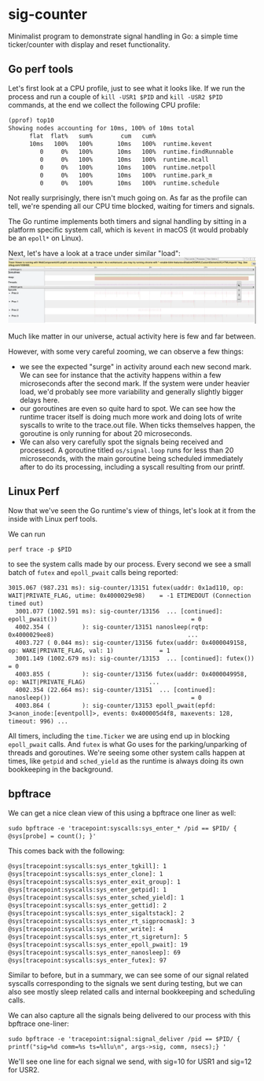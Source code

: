 # sig-counter

Minimalist program to demonstrate signal handling in Go: a simple time ticker/counter with display and reset functionality.

## Go perf tools

Let's first look at a CPU profile, just to see what it looks like. If we run the process and run a couple of `kill -USR1 $PID` and `kill -USR2 $PID` commands, at the end we collect the following CPU profile:
```
(pprof) top10
Showing nodes accounting for 10ms, 100% of 10ms total
      flat  flat%   sum%        cum   cum%
      10ms   100%   100%       10ms   100%  runtime.kevent
         0     0%   100%       10ms   100%  runtime.findRunnable
         0     0%   100%       10ms   100%  runtime.mcall
         0     0%   100%       10ms   100%  runtime.netpoll
         0     0%   100%       10ms   100%  runtime.park_m
         0     0%   100%       10ms   100%  runtime.schedule
```

Not really surprisingly, there isn't much going on. As far as the profile can tell, we're spending all our CPU time blocked, waiting for timers and signals.

The Go runtime implements both timers and signal handling by sitting in a platform specific system call, which is `kevent` in macOS (it would probably be an `epoll*` on Linux).

Next, let's have a look at a trace under similar "load":
![Trace](assets/trace-sig.webp)

Much like matter in our universe, actual activity here is few and far between. 

However, with some very careful zooming, we can observe a few things:
- we see the expected "surge" in activity around each new second mark. We can see for instance that the activity happens within a few microseconds after the second mark. If the system were under heavier load, we'd probably see more variability and generally slightly bigger delays here.
- our goroutines are even so quite hard to spot. We can see how the runtime tracer itself is doing much more work and doing lots of write syscalls to write to the trace.out file. When ticks themselves happen, the goroutine is only running for about 20 microseconds.
- We can also very carefully spot the signals being received and processed. A goroutine titled `os/signal.loop` runs for less than 20 microseconds, with the main goroutine being scheduled immediately after to do its processing, including a syscall resulting from our printf.

## Linux Perf

Now that we've seen the Go runtime's view of things, let's look at it from the inside with Linux perf tools.

We can run 
```
perf trace -p $PID
```

to see the system calls made by our process. Every second we see a small batch of `futex` and `epoll_pwait` calls being reported:
```
3015.067 (987.231 ms): sig-counter/13151 futex(uaddr: 0x1ad110, op: WAIT|PRIVATE_FLAG, utime: 0x4000029e98)    = -1 ETIMEDOUT (Connection timed out)
  3001.077 (1002.591 ms): sig-counter/13156  ... [continued]: epoll_pwait())                                      = 0
  4002.354 (         ): sig-counter/13151 nanosleep(rqtp: 0x4000029ee8)                                      ...
  4003.727 ( 0.044 ms): sig-counter/13156 futex(uaddr: 0x4000049158, op: WAKE|PRIVATE_FLAG, val: 1)             = 1
  3001.149 (1002.679 ms): sig-counter/13153  ... [continued]: futex())                                            = 0
  4003.855 (         ): sig-counter/13156 futex(uaddr: 0x4000049958, op: WAIT|PRIVATE_FLAG)                  ...
  4002.354 (22.664 ms): sig-counter/13151  ... [continued]: nanosleep())                                        = 0
  4003.864 (         ): sig-counter/13153 epoll_pwait(epfd: 3<anon_inode:[eventpoll]>, events: 0x400005d4f8, maxevents: 128, timeout: 996) ...
```

All timers, including the `time.Ticker` we are using end up in blocking `epoll_pwait` calls. And `futex` is what Go uses for the parking/unparking of threads and goroutines. We're seeing some other system calls happen at times, like `getpid` and `sched_yield` as the runtime is always doing its own bookkeeping in the background.

## bpftrace

We can get a nice clean view of this using a bpftrace one liner as well:
```
sudo bpftrace -e 'tracepoint:syscalls:sys_enter_* /pid == $PID/ { @sys[probe] = count(); }'
```

This comes back with the following:
```
@sys[tracepoint:syscalls:sys_enter_tgkill]: 1
@sys[tracepoint:syscalls:sys_enter_clone]: 1
@sys[tracepoint:syscalls:sys_enter_exit_group]: 1
@sys[tracepoint:syscalls:sys_enter_getpid]: 1
@sys[tracepoint:syscalls:sys_enter_sched_yield]: 1
@sys[tracepoint:syscalls:sys_enter_gettid]: 2
@sys[tracepoint:syscalls:sys_enter_sigaltstack]: 2
@sys[tracepoint:syscalls:sys_enter_rt_sigprocmask]: 3
@sys[tracepoint:syscalls:sys_enter_write]: 4
@sys[tracepoint:syscalls:sys_enter_rt_sigreturn]: 5
@sys[tracepoint:syscalls:sys_enter_epoll_pwait]: 19
@sys[tracepoint:syscalls:sys_enter_nanosleep]: 69
@sys[tracepoint:syscalls:sys_enter_futex]: 97
```

Similar to before, but in a summary, we can see some of our signal related syscalls corresponding to the signals we sent during testing, but we can also see mostly sleep related calls and internal bookkeeping and scheduling calls.

We can also capture all the signals being delivered to our process with this bpftrace one-liner:
```
sudo bpftrace -e 'tracepoint:signal:signal_deliver /pid == $PID/ { printf("sig=%d comm=%s ts=%llu\n", args->sig, comm, nsecs);} '
```

We'll see one line for each signal we send, with sig=10 for USR1 and sig=12 for USR2.
